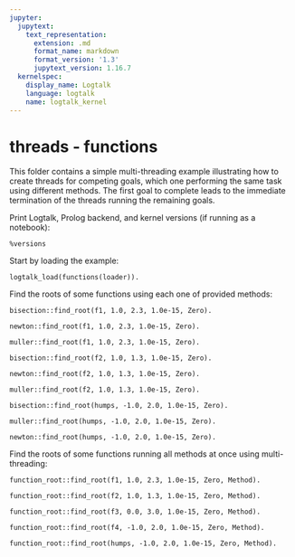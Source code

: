 ```yaml
---
jupyter:
  jupytext:
    text_representation:
      extension: .md
      format_name: markdown
      format_version: '1.3'
      jupytext_version: 1.16.7
  kernelspec:
    display_name: Logtalk
    language: logtalk
    name: logtalk_kernel
---
```


<!--
________________________________________________________________________

This file is part of Logtalk <https://logtalk.org/>  
SPDX-FileCopyrightText: 1998-2025 Paulo Moura <pmoura@logtalk.org>  
SPDX-License-Identifier: Apache-2.0

Licensed under the Apache License, Version 2.0 (the "License");
you may not use this file except in compliance with the License.
You may obtain a copy of the License at

    http://www.apache.org/licenses/LICENSE-2.0

Unless required by applicable law or agreed to in writing, software
distributed under the License is distributed on an "AS IS" BASIS,
WITHOUT WARRANTIES OR CONDITIONS OF ANY KIND, either express or implied.
See the License for the specific language governing permissions and
limitations under the License.
________________________________________________________________________
-->

# threads - functions

This folder contains a simple multi-threading example illustrating how 
to create threads for competing goals, which one performing the same 
task using different methods. The first goal to complete leads to the 
immediate termination of the threads running the remaining goals.

Print Logtalk, Prolog backend, and kernel versions (if running as a notebook):

```logtalk
%versions
```

Start by loading the example:

```logtalk
logtalk_load(functions(loader)).
```

Find the roots of some functions using each one of provided methods:

```logtalk
bisection::find_root(f1, 1.0, 2.3, 1.0e-15, Zero).
```

<!--
Zero = 2.0.
-->

```logtalk
newton::find_root(f1, 1.0, 2.3, 1.0e-15, Zero).
```

<!--
Zero = 2.0.
-->

```logtalk
muller::find_root(f1, 1.0, 2.3, 1.0e-15, Zero).
```

<!--
Zero = 2.0.
-->

```logtalk
bisection::find_root(f2, 1.0, 1.3, 1.0e-15, Zero).
```

<!--
Zero = 1.25809265664599.
-->

```logtalk
newton::find_root(f2, 1.0, 1.3, 1.0e-15, Zero).
```

<!--
Zero = 1.25809265664599.
-->

```logtalk
muller::find_root(f2, 1.0, 1.3, 1.0e-15, Zero).
```

<!--
Zero = 1.25809265664599.
-->

```logtalk
bisection::find_root(humps, -1.0, 2.0, 1.0e-15, Zero).
```

<!--
false.
-->

```logtalk
muller::find_root(humps, -1.0, 2.0, 1.0e-15, Zero).
```

<!--
Zero = 1.29954968258.
-->

```logtalk
newton::find_root(humps, -1.0, 2.0, 1.0e-15, Zero).
```

<!--
ERROR: is/2: Arithmetic: evaluation error: `float_overflow'
-->

Find the roots of some functions running all methods at once using multi-threading:

```logtalk
function_root::find_root(f1, 1.0, 2.3, 1.0e-15, Zero, Method).
```

<!--
Zero = 2.0, Method = bisection.
-->

```logtalk
function_root::find_root(f2, 1.0, 1.3, 1.0e-15, Zero, Method).
```

<!--
Zero = 1.25809265664599, Method = newton.
-->

```logtalk
function_root::find_root(f3, 0.0, 3.0, 1.0e-15, Zero, Method).
```

<!--
Zero = 1.4142135623731, Method = newton.
-->

```logtalk
function_root::find_root(f4, -1.0, 2.0, 1.0e-15, Zero, Method).
```

<!--
Zero = -8.88178419700125e-16, Method = bisection.
-->

```logtalk
function_root::find_root(humps, -1.0, 2.0, 1.0e-15, Zero, Method).
```

<!--
Zero = 1.29954968258482, Method = muller.
-->

